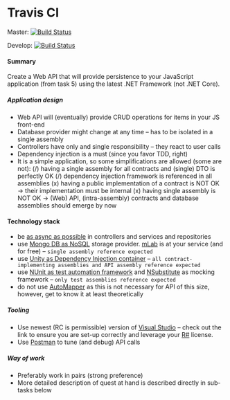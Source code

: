 # Travis CI
Master: 
[![Build Status](https://travis-ci.org/vaclavm/kentico-onboarding-cs.svg?branch=master)](https://travis-ci.org/vaclavm/kentico-onboarding-cs)

Develop: 
[![Build Status](https://travis-ci.org/vaclavm/kentico-onboarding-cs.svg?branch=develop)](https://travis-ci.org/vaclavm/kentico-onboarding-cs)

#### Summary
Create a Web API that will provide persistence to your JavaScript application (from task 5) using the latest .NET Framework (not .NET Core).

##### Application design
 * Web API will (eventually) provide CRUD operations for items in your JS front-end
 * Database provider might change at any time – has to be isolated in a single assembly
 * Controllers have only and single responsibility – they react to user calls
 * Dependency injection is a must (since you favor TDD, right)
 * It is a simple application, so some simplifications are allowed (some are not):
(/) having a single assembly for all contracts and (single) DTO is perfectly OK
(/) dependency injection framework is referenced in all assemblies
(x) having a public implementation of a contract is NOT OK → their implementation must be internal
(x) having single assembly is NOT OK → (Web) API, (intra-assembly) contracts and database assemblies should emerge by now

#### Technology stack
 * be [as async as possible](https://msdn.microsoft.com/en-us/magazine/dn802603.aspx) in controllers and services and repositories
 * use [Mongo DB as NoSQL](http://docs.mlab.com/languages/) storage provider. [mLab](https://mlab.com/) is at your service (and for free) – `single assembly reference expected`
 * use [Unity as Dependency Injection container](https://docs.microsoft.com/en-us/aspnet/web-api/overview/advanced/dependency-injection) – `all contract-implementing assemblies and API assembly reference expected`
 * use [NUnit as test automation framework](https://kentico.atlassian.net/wiki/display/TEST/NUnit) and [NSubstitute](http://nsubstitute.github.io/help/getting-started/) as mocking framework – `only test assemblies reference expected`
 * do not use [AutoMapper](https://github.com/AutoMapper/AutoMapper/wiki/Getting-started) as this is not necessary for API of this size, however, get to know it at least theoretically

##### Tooling
 * Use newest (RC is permissible) version of [Visual Studio](https://kentico.atlassian.net/wiki/display/KA/Visual+Studio) – check out the link to ensure you are set-up correctly and leverage your [R#](https://kentico.atlassian.net/wiki/display/KA/ReSharper) license.
 * Use [Postman](https://chrome.google.com/webstore/detail/postman/fhbjgbiflinjbdggehcddcbncdddomop) to tune (and debug) API calls

##### Way of work
 * Preferably work in pairs (strong preference)
 * More detailed description of quest at hand is described directly in sub-tasks below
